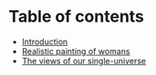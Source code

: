 # Table of contents

* [Introduction](README.md)
* [Realistic painting of womans](realistic-painting-of-womans.md)
* [The views of our single-universe](whole-universe-in-a-single-image.md)

